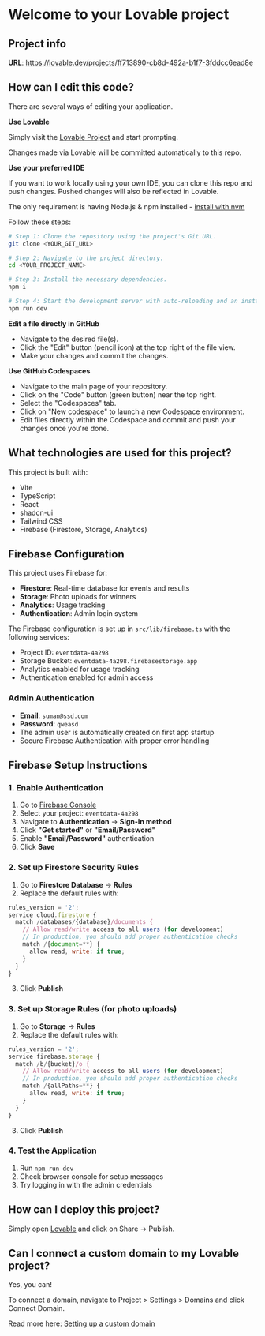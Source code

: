 # Welcome to your Lovable project

## Project info

**URL**: https://lovable.dev/projects/ff713890-cb8d-492a-b1f7-3fddcc6ead8e

## How can I edit this code?

There are several ways of editing your application.

**Use Lovable**

Simply visit the [Lovable Project](https://lovable.dev/projects/ff713890-cb8d-492a-b1f7-3fddcc6ead8e) and start prompting.

Changes made via Lovable will be committed automatically to this repo.

**Use your preferred IDE**

If you want to work locally using your own IDE, you can clone this repo and push changes. Pushed changes will also be reflected in Lovable.

The only requirement is having Node.js & npm installed - [install with nvm](https://github.com/nvm-sh/nvm#installing-and-updating)

Follow these steps:

```sh
# Step 1: Clone the repository using the project's Git URL.
git clone <YOUR_GIT_URL>

# Step 2: Navigate to the project directory.
cd <YOUR_PROJECT_NAME>

# Step 3: Install the necessary dependencies.
npm i

# Step 4: Start the development server with auto-reloading and an instant preview.
npm run dev
```

**Edit a file directly in GitHub**

- Navigate to the desired file(s).
- Click the "Edit" button (pencil icon) at the top right of the file view.
- Make your changes and commit the changes.

**Use GitHub Codespaces**

- Navigate to the main page of your repository.
- Click on the "Code" button (green button) near the top right.
- Select the "Codespaces" tab.
- Click on "New codespace" to launch a new Codespace environment.
- Edit files directly within the Codespace and commit and push your changes once you're done.

## What technologies are used for this project?

This project is built with:

- Vite
- TypeScript
- React
- shadcn-ui
- Tailwind CSS
- Firebase (Firestore, Storage, Analytics)

## Firebase Configuration

This project uses Firebase for:
- **Firestore**: Real-time database for events and results
- **Storage**: Photo uploads for winners
- **Analytics**: Usage tracking
- **Authentication**: Admin login system

The Firebase configuration is set up in `src/lib/firebase.ts` with the following services:
- Project ID: `eventdata-4a298`
- Storage Bucket: `eventdata-4a298.firebasestorage.app`
- Analytics enabled for usage tracking
- Authentication enabled for admin access

### Admin Authentication
- **Email**: `suman@ssd.com`
- **Password**: `qweasd`
- The admin user is automatically created on first app startup
- Secure Firebase Authentication with proper error handling

## Firebase Setup Instructions

### 1. Enable Authentication
1. Go to [Firebase Console](https://console.firebase.google.com/)
2. Select your project: `eventdata-4a298`
3. Navigate to **Authentication** → **Sign-in method**
4. Click **"Get started"** or **"Email/Password"**
5. Enable **"Email/Password"** authentication
6. Click **Save**

### 2. Set up Firestore Security Rules
1. Go to **Firestore Database** → **Rules**
2. Replace the default rules with:
```javascript
rules_version = '2';
service cloud.firestore {
  match /databases/{database}/documents {
    // Allow read/write access to all users (for development)
    // In production, you should add proper authentication checks
    match /{document=**} {
      allow read, write: if true;
    }
  }
}
```
3. Click **Publish**

### 3. Set up Storage Rules (for photo uploads)
1. Go to **Storage** → **Rules**
2. Replace the default rules with:
```javascript
rules_version = '2';
service firebase.storage {
  match /b/{bucket}/o {
    // Allow read/write access to all users (for development)
    // In production, you should add proper authentication checks
    match /{allPaths=**} {
      allow read, write: if true;
    }
  }
}
```
3. Click **Publish**

### 4. Test the Application
1. Run `npm run dev`
2. Check browser console for setup messages
3. Try logging in with the admin credentials

## How can I deploy this project?

Simply open [Lovable](https://lovable.dev/projects/ff713890-cb8d-492a-b1f7-3fddcc6ead8e) and click on Share -> Publish.

## Can I connect a custom domain to my Lovable project?

Yes, you can!

To connect a domain, navigate to Project > Settings > Domains and click Connect Domain.

Read more here: [Setting up a custom domain](https://docs.lovable.dev/tips-tricks/custom-domain#step-by-step-guide)
